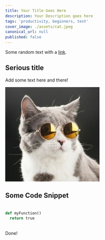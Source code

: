 ```yaml
---
title: Your Title Goes Here
description: Your Description goes here
tags: 'productivity, beginners, test'
cover_image: ./assets/cat.jpeg
canonical_url: null
published: false
---
```


Some random text with a [link](https://code.visualstudio.com).

## Serious title

Add some text here and there!

![and some pictures too](./assets/cat.jpeg)

## Some Code Snippet

```python

def myFunction()
  return true
  
```
Done!
